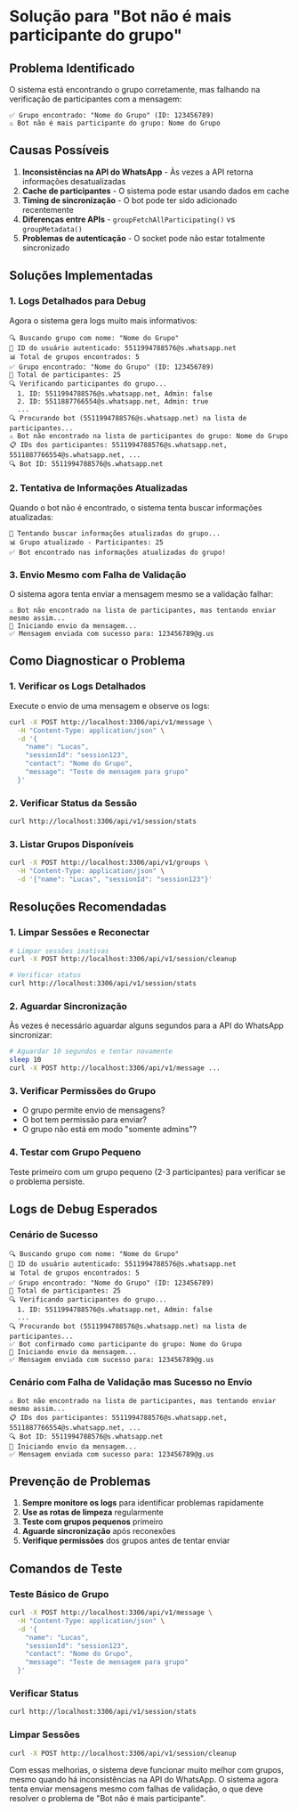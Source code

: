 # Solução para "Bot não é mais participante do grupo"

## Problema Identificado

O sistema está encontrando o grupo corretamente, mas falhando na verificação de participantes com a mensagem:

```
✅ Grupo encontrado: "Nome do Grupo" (ID: 123456789)
⚠️ Bot não é mais participante do grupo: Nome do Grupo
```

## Causas Possíveis

1. **Inconsistências na API do WhatsApp** - Às vezes a API retorna informações desatualizadas
2. **Cache de participantes** - O sistema pode estar usando dados em cache
3. **Timing de sincronização** - O bot pode ter sido adicionado recentemente
4. **Diferenças entre APIs** - `groupFetchAllParticipating()` vs `groupMetadata()`
5. **Problemas de autenticação** - O socket pode não estar totalmente sincronizado

## Soluções Implementadas

### 1. Logs Detalhados para Debug

Agora o sistema gera logs muito mais informativos:

```
🔍 Buscando grupo com nome: "Nome do Grupo"
👤 ID do usuário autenticado: 5511994788576@s.whatsapp.net
📊 Total de grupos encontrados: 5
✅ Grupo encontrado: "Nome do Grupo" (ID: 123456789)
👥 Total de participantes: 25
🔍 Verificando participantes do grupo...
  1. ID: 5511994788576@s.whatsapp.net, Admin: false
  2. ID: 5511887766554@s.whatsapp.net, Admin: true
  ...
🔍 Procurando bot (5511994788576@s.whatsapp.net) na lista de participantes...
⚠️ Bot não encontrado na lista de participantes do grupo: Nome do Grupo
📋 IDs dos participantes: 5511994788576@s.whatsapp.net, 5511887766554@s.whatsapp.net, ...
🔍 Bot ID: 5511994788576@s.whatsapp.net
```

### 2. Tentativa de Informações Atualizadas

Quando o bot não é encontrado, o sistema tenta buscar informações atualizadas:

```
🔄 Tentando buscar informações atualizadas do grupo...
📊 Grupo atualizado - Participantes: 25
✅ Bot encontrado nas informações atualizadas do grupo!
```

### 3. Envio Mesmo com Falha de Validação

O sistema agora tenta enviar a mensagem mesmo se a validação falhar:

```
⚠️ Bot não encontrado na lista de participantes, mas tentando enviar mesmo assim...
🚀 Iniciando envio da mensagem...
✅ Mensagem enviada com sucesso para: 123456789@g.us
```

## Como Diagnosticar o Problema

### 1. Verificar os Logs Detalhados

Execute o envio de uma mensagem e observe os logs:

```bash
curl -X POST http://localhost:3306/api/v1/message \
  -H "Content-Type: application/json" \
  -d '{
    "name": "Lucas",
    "sessionId": "session123",
    "contact": "Nome do Grupo",
    "message": "Teste de mensagem para grupo"
  }'
```

### 2. Verificar Status da Sessão

```bash
curl http://localhost:3306/api/v1/session/stats
```

### 3. Listar Grupos Disponíveis

```bash
curl -X POST http://localhost:3306/api/v1/groups \
  -H "Content-Type: application/json" \
  -d '{"name": "Lucas", "sessionId": "session123"}'
```

## Resoluções Recomendadas

### 1. Limpar Sessões e Reconectar

```bash
# Limpar sessões inativas
curl -X POST http://localhost:3306/api/v1/session/cleanup

# Verificar status
curl http://localhost:3306/api/v1/session/stats
```

### 2. Aguardar Sincronização

Às vezes é necessário aguardar alguns segundos para a API do WhatsApp sincronizar:

```bash
# Aguardar 10 segundos e tentar novamente
sleep 10
curl -X POST http://localhost:3306/api/v1/message ...
```

### 3. Verificar Permissões do Grupo

- O grupo permite envio de mensagens?
- O bot tem permissão para enviar?
- O grupo não está em modo "somente admins"?

### 4. Testar com Grupo Pequeno

Teste primeiro com um grupo pequeno (2-3 participantes) para verificar se o problema persiste.

## Logs de Debug Esperados

### Cenário de Sucesso

```
🔍 Buscando grupo com nome: "Nome do Grupo"
👤 ID do usuário autenticado: 5511994788576@s.whatsapp.net
📊 Total de grupos encontrados: 5
✅ Grupo encontrado: "Nome do Grupo" (ID: 123456789)
👥 Total de participantes: 25
🔍 Verificando participantes do grupo...
  1. ID: 5511994788576@s.whatsapp.net, Admin: false
  ...
🔍 Procurando bot (5511994788576@s.whatsapp.net) na lista de participantes...
✅ Bot confirmado como participante do grupo: Nome do Grupo
🚀 Iniciando envio da mensagem...
✅ Mensagem enviada com sucesso para: 123456789@g.us
```

### Cenário com Falha de Validação mas Sucesso no Envio

```
⚠️ Bot não encontrado na lista de participantes, mas tentando enviar mesmo assim...
📋 IDs dos participantes: 5511994788576@s.whatsapp.net, 5511887766554@s.whatsapp.net, ...
🔍 Bot ID: 5511994788576@s.whatsapp.net
🚀 Iniciando envio da mensagem...
✅ Mensagem enviada com sucesso para: 123456789@g.us
```

## Prevenção de Problemas

1. **Sempre monitore os logs** para identificar problemas rapidamente
2. **Use as rotas de limpeza** regularmente
3. **Teste com grupos pequenos** primeiro
4. **Aguarde sincronização** após reconexões
5. **Verifique permissões** dos grupos antes de tentar enviar

## Comandos de Teste

### Teste Básico de Grupo

```bash
curl -X POST http://localhost:3306/api/v1/message \
  -H "Content-Type: application/json" \
  -d '{
    "name": "Lucas",
    "sessionId": "session123",
    "contact": "Nome do Grupo",
    "message": "Teste de mensagem para grupo"
  }'
```

### Verificar Status

```bash
curl http://localhost:3306/api/v1/session/stats
```

### Limpar Sessões

```bash
curl -X POST http://localhost:3306/api/v1/session/cleanup
```

Com essas melhorias, o sistema deve funcionar muito melhor com grupos, mesmo quando há inconsistências na API do WhatsApp. O sistema agora tenta enviar mensagens mesmo com falhas de validação, o que deve resolver o problema de "Bot não é mais participante".
